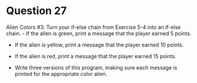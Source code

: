 <h1> Question 27</h1>

<p>Alien Colors #3: Turn your if-else chain from Exercise 5-4 into an if-else chain.
-  If the alien is green, print a message that the player earned 5 points.

- If the alien is yellow, print a message that the player earned 10 points.

- If the alien is red, print a message that the player earned 15 points.

- Write three versions of this program, making sure each message is printed for the appropriate color alien.</p>